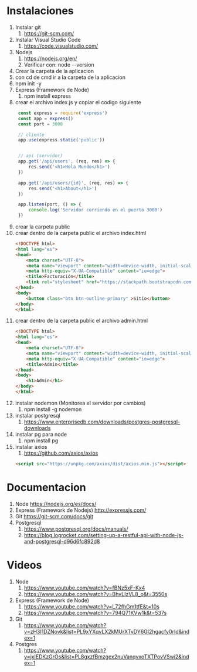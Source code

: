 # Instalaciones
1. Instalar git
   1. https://git-scm.com/
2. Instalar Visual Studio Code
   1. https://code.visualstudio.com/
3. Nodejs
   1. https://nodejs.org/en/
   2. Verificar con: node --version
4. Crear la carpeta de la aplicacion
5. con cd de cmd ir a la carpeta de la aplicacion
6. npm init -y
7. Express (Framework de Node)
   1. npm install express
8. crear el archivo index.js y copiar el codigo siguiente
   ```javascript
    const express = require('express')
    const app = express()
    const port = 3000

    // cliente
    app.use(express.static('public'))


    // api (servidor)
    app.get('/api/users', (req, res) => {
        res.send('<h1>Hola Mundo</h1>')
    })

    app.get('/api/users/{id}', (req, res) => {
        res.send('<h1>About</h1>')
    })

    app.listen(port, () => {
        console.log('Servidor corriendo en el puerto 3000')
    })
    ```
9. crear la carpeta public
10. crear dentro de la carpeta public el archivo index.html
    ```html
    <!DOCTYPE html>
    <html lang="es">
    <head>
        <meta charset="UTF-8">
        <meta name="viewport" content="width=device-width, initial-scale=1.0">
        <meta http-equiv="X-UA-Compatible" content="ie=edge">
        <title>Facturación</title>
        <link rel="stylesheet" href="https://stackpath.bootstrapcdn.com/bootstrap/4.3.1/css/bootstrap.min.css" integrity="sha384-ggOyR0iXCbMQv3Xipma34MD+dH/1fQ784/j6cY/iJTQUOhcWr7x9JvoRxT2MZw1T" crossorigin="anonymous">
    </head>
    <body>
        <button class="btn btn-outline-primary" >Sitio</button>
    </body>
    </html>
    ``` 
11. crear dentro de la carpeta public el archivo admin.html
    ```html
    <!DOCTYPE html>
    <html lang="es">
    <head>
        <meta charset="UTF-8">
        <meta name="viewport" content="width=device-width, initial-scale=1.0">
        <meta http-equiv="X-UA-Compatible" content="ie=edge">
        <title>Admin</title>
    </head>
    <body>
        <h1>Admin</h1>
    </body>
    </html>
    ```
12. instalar nodemon (Monitorea el servidor por cambios)
    1. npm install -g nodemon
13. instalar postgresql
    1. https://www.enterprisedb.com/downloads/postgres-postgresql-downloads
14. instalar pg para node
    1. npm install pg
15. instalar axios
    1. https://github.com/axios/axios
    ```html
    <script src="https://unpkg.com/axios/dist/axios.min.js"></script>
    ```
# Documentacion
1. Node
   https://nodejs.org/es/docs/
2. Express (Framework de Nodejs)
   http://expressjs.com/
3. Git
   https://git-scm.com/docs/git
4. Postgresql
   1. https://www.postgresql.org/docs/manuals/
   2. https://blog.logrocket.com/setting-up-a-restful-api-with-node-js-and-postgresql-d96d6fc892d8 
# Videos
1. Node 
   1. https://www.youtube.com/watch?v=fBNz5xF-Kx4
   2. https://www.youtube.com/watch?v=BhvLIzVL8_o&t=3550s
2. Express (Framework de Node)
   1. https://www.youtube.com/watch?v=L72fhGm1tfE&t=10s
   2. https://www.youtube.com/watch?v=794Q71KVw1k&t=537s
3. Git
   1. https://www.youtube.com/watch?v=zH3I1DZNovk&list=PL9xYXqvLX2kMUrXTvDY6GI2hgacfy0rId&index=1
4. Postgres
   1. https://www.youtube.com/watch?v=jxIEDKzGrOs&list=PL8gxzfBmzgex2nuVanqvxoTXTPovVSwi2&index=1
